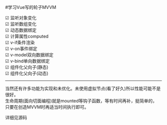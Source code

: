 
#学习Vue写的轮子MVVM

☑  监听对象变化    
☑  监听数组变化  
☑  动态数据绑定  
☑  计算属性computed  
☑  v-if条件渲染  
☑   v-on事件绑定  
☑   v-model双向数据绑定    
☑   v-bind单向数据绑定    
☑   组件化父向子(静态)  
☑   组件化父向子(动态)  

----


当然还有许多功能为实现和未优化。未使用虚拟节点(看了好久)所以性能可能不是很好。   
 生命周期(面向切面编程)就是mounted等钩子函数，等有时间再补，挺简单的，
只要在创造MVVM时再适当时间执行即可。  

详细见源码